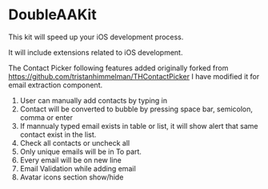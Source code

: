 DoubleAAKit
===========

This kit will speed up your iOS development process.

It will include extensions related to iOS development.

The Contact Picker following features added originally forked from https://github.com/tristanhimmelman/THContactPicker
I have modified it for email extraction component.

1. User can manually add contacts by typing in
2. Contact will be converted to bubble by pressing space bar, semicolon, comma or enter
3. If mannualy typed email exists in table or list, it will show alert that same contact exist in the list.
4. Check all contacts or uncheck all 
5. Only unique emails will be in To part.
6. Every email will be on new line
7. Email Validation while adding email
8. Avatar icons section show/hide

